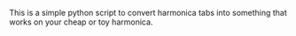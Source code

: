 This is a simple python script to convert harmonica tabs into something that works on your cheap or toy harmonica. 
